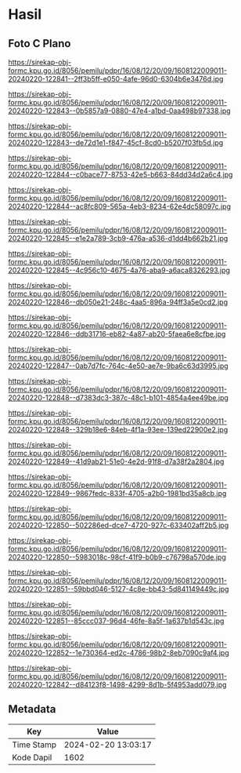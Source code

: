# Hasil

## Foto C Plano

https://sirekap-obj-formc.kpu.go.id/8056/pemilu/pdpr/16/08/12/20/09/1608122009011-20240220-122841--2ff3b5ff-e050-4afe-96d0-6304b6e3476d.jpg

https://sirekap-obj-formc.kpu.go.id/8056/pemilu/pdpr/16/08/12/20/09/1608122009011-20240220-122843--0b5857a9-0880-47e4-a1bd-0aa498b97338.jpg

https://sirekap-obj-formc.kpu.go.id/8056/pemilu/pdpr/16/08/12/20/09/1608122009011-20240220-122843--de72d1e1-f847-45cf-8cd0-b5207f03fb5d.jpg

https://sirekap-obj-formc.kpu.go.id/8056/pemilu/pdpr/16/08/12/20/09/1608122009011-20240220-122844--c0bace77-8753-42e5-b663-84dd34d2a6c4.jpg

https://sirekap-obj-formc.kpu.go.id/8056/pemilu/pdpr/16/08/12/20/09/1608122009011-20240220-122844--ac8fc809-565a-4eb3-8234-62e4dc58097c.jpg

https://sirekap-obj-formc.kpu.go.id/8056/pemilu/pdpr/16/08/12/20/09/1608122009011-20240220-122845--e1e2a789-3cb9-476a-a536-d1dd4b662b21.jpg

https://sirekap-obj-formc.kpu.go.id/8056/pemilu/pdpr/16/08/12/20/09/1608122009011-20240220-122845--4c956c10-4675-4a76-aba9-a6aca8326293.jpg

https://sirekap-obj-formc.kpu.go.id/8056/pemilu/pdpr/16/08/12/20/09/1608122009011-20240220-122846--db050e21-248c-4aa5-896a-94ff3a5e0cd2.jpg

https://sirekap-obj-formc.kpu.go.id/8056/pemilu/pdpr/16/08/12/20/09/1608122009011-20240220-122846--ddb31716-eb82-4a87-ab20-5faea6e8cfbe.jpg

https://sirekap-obj-formc.kpu.go.id/8056/pemilu/pdpr/16/08/12/20/09/1608122009011-20240220-122847--0ab7d7fc-764c-4e50-ae7e-9ba6c63d3995.jpg

https://sirekap-obj-formc.kpu.go.id/8056/pemilu/pdpr/16/08/12/20/09/1608122009011-20240220-122848--d7383dc3-387c-48c1-b101-4854a4ee49be.jpg

https://sirekap-obj-formc.kpu.go.id/8056/pemilu/pdpr/16/08/12/20/09/1608122009011-20240220-122848--329b18e6-84eb-4f1a-93ee-139ed22900e2.jpg

https://sirekap-obj-formc.kpu.go.id/8056/pemilu/pdpr/16/08/12/20/09/1608122009011-20240220-122849--41d9ab21-51e0-4e2d-91f8-d7a38f2a2804.jpg

https://sirekap-obj-formc.kpu.go.id/8056/pemilu/pdpr/16/08/12/20/09/1608122009011-20240220-122849--9867fedc-833f-4705-a2b0-1981bd35a8cb.jpg

https://sirekap-obj-formc.kpu.go.id/8056/pemilu/pdpr/16/08/12/20/09/1608122009011-20240220-122850--502286ed-dce7-4720-927c-633402aff2b5.jpg

https://sirekap-obj-formc.kpu.go.id/8056/pemilu/pdpr/16/08/12/20/09/1608122009011-20240220-122850--5983018c-98cf-41f9-b0b9-c76798a570de.jpg

https://sirekap-obj-formc.kpu.go.id/8056/pemilu/pdpr/16/08/12/20/09/1608122009011-20240220-122851--59bbd046-5127-4c8e-bb43-5d841149449c.jpg

https://sirekap-obj-formc.kpu.go.id/8056/pemilu/pdpr/16/08/12/20/09/1608122009011-20240220-122851--85ccc037-96d4-46fe-8a5f-1a637b1d543c.jpg

https://sirekap-obj-formc.kpu.go.id/8056/pemilu/pdpr/16/08/12/20/09/1608122009011-20240220-122852--1e730364-ed2c-4786-98b2-8eb7090c9af4.jpg

https://sirekap-obj-formc.kpu.go.id/8056/pemilu/pdpr/16/08/12/20/09/1608122009011-20240220-122842--d84123f8-1498-4299-8d1b-5f4953add079.jpg


## Metadata

| Key        | Value               |
| ---------- | ------------------- |
| Time Stamp | 2024-02-20 13:03:17 |
| Kode Dapil | 1602                |



